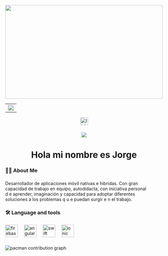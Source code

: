 <div style="overflow:hidden;">
  <img src="https://drive.google.com/uc?export=view&id=1ZE40JtAEUEDsQrjk14eh5PWvAMVVbChe" style="width:100%; height:300px;" />
</div>

<table>
  <tr>
    <td>
      <img src="https://drive.google.com/uc?export=view&id=1ZE40JtAEUEDsQrjk14eh5PWvAMVVbChe" width="100%" />
    </td>
  </tr>
</table>

<div align="center">
  <img src="https://img.shields.io/static/v1?message=LinkedIn&logo=linkedin&label=&color=0077B5&logoColor=white&labelColor=&style=for-the-badge" height="25" alt="linkedin logo"  />
</div>

###

<div align="center">
  <img src="https://visitor-badge.laobi.icu/badge?page_id=JorgeAFdezG.JorgeAFdezG&"  />
</div>

###

<h1 align="center">Hola mi nombre es Jorge</h1>

###

<h3 align="left">👩‍💻  About Me</h3>

###

<p align="left">Desarrollador de aplicaciones móvil nativas e hibridas. Con gran<br>capacidad de trabajo en equipo, autodidacta, con iniciativa personal<br>d e aprender, imaginación y capacidad para adoptar diferentes<br>soluciones a los problemas q u e puedan surgir e n el trabajo.</p>

###

<h3 align="left">🛠 Language and tools</h3>

###

<div align="left">
  <img src="https://cdn.jsdelivr.net/gh/devicons/devicon/icons/firebase/firebase-plain-wordmark.svg" height="40" alt="firebase logo"  />
  <img width="12" />
  <img src="https://cdn.jsdelivr.net/gh/devicons/devicon/icons/angularjs/angularjs-original.svg" height="40" alt="angularjs logo"  />
  <img width="12" />
  <img src="https://cdn.jsdelivr.net/gh/devicons/devicon/icons/swift/swift-original.svg" height="40" alt="swift logo"  />
  <img width="12" />
  <img src="https://cdn.jsdelivr.net/gh/devicons/devicon/icons/ionic/ionic-original.svg" height="40" alt="ionic logo"  />
</div>

###

<picture>
  <source media="(prefers-color-scheme: dark)" srcset="https://raw.githubusercontent.com/JorgeAFdezG/JorgeAFdezG/output/pacman-contribution-graph-dark.svg">
  <source media="(prefers-color-scheme: light)" srcset="https://raw.githubusercontent.com/JorgeAFdezG/JorgeAFdezG/output/pacman-contribution-graph.svg">
  <img alt="pacman contribution graph" src="https://raw.githubusercontent.com/JorgeAFdezG/JorgeAFdezG/output/pacman-contribution-graph.svg">
</picture>

###
